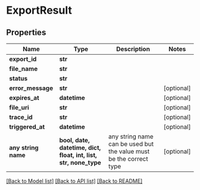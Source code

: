 # ExportResult


## Properties
Name | Type | Description | Notes
------------ | ------------- | ------------- | -------------
**export_id** | **str** |  | 
**file_name** | **str** |  | 
**status** | **str** |  | 
**error_message** | **str** |  | [optional] 
**expires_at** | **datetime** |  | [optional] 
**file_uri** | **str** |  | [optional] 
**trace_id** | **str** |  | [optional] 
**triggered_at** | **datetime** |  | [optional] 
**any string name** | **bool, date, datetime, dict, float, int, list, str, none_type** | any string name can be used but the value must be the correct type | [optional]

[[Back to Model list]](../README.md#documentation-for-models) [[Back to API list]](../README.md#documentation-for-api-endpoints) [[Back to README]](../README.md)


